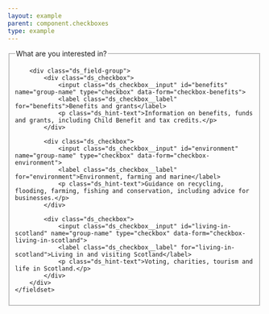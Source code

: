 ```yaml
---
layout: example
parent: component.checkboxes
type: example
---
```

<form>
    <fieldset>
        <legend>What are you interested in?</legend>

        <div class="ds_field-group">
            <div class="ds_checkbox">
                <input class="ds_checkbox__input" id="benefits" name="group-name" type="checkbox" data-form="checkbox-benefits">
                <label class="ds_checkbox__label" for="benefits">Benefits and grants</label>
                <p class="ds_hint-text">Information on benefits, funds and grants, including Child Benefit and tax credits.</p>
            </div>

            <div class="ds_checkbox">
                <input class="ds_checkbox__input" id="environment" name="group-name" type="checkbox" data-form="checkbox-environment">
                <label class="ds_checkbox__label" for="environment">Environment, farming and marine</label>
                <p class="ds_hint-text">Guidance on recycling, flooding, farming, fishing and conservation, including advice for businesses.</p>
            </div>

            <div class="ds_checkbox">
                <input class="ds_checkbox__input" id="living-in-scotland" name="group-name" type="checkbox" data-form="checkbox-living-in-scotland">
                <label class="ds_checkbox__label" for="living-in-scotland">Living in and visiting Scotland</label>
                <p class="ds_hint-text">Voting, charities, tourism and life in Scotland.</p>
            </div>
        </div>
    </fieldset>
</form>
